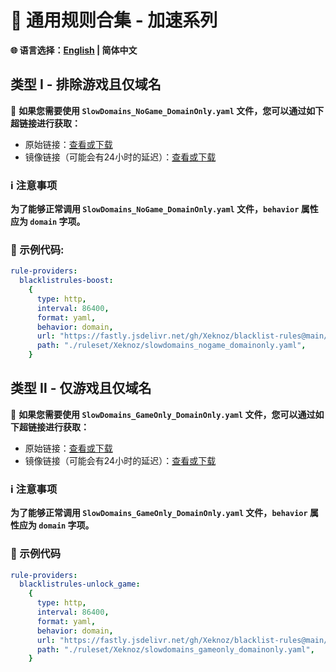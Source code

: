 # 📜 通用规则合集 - 加速系列

**🌐 语言选择：[English](README.md)  | 简体中文**

## 类型 Ⅰ - 排除游戏且仅域名

🔗 **如果您需要使用 `SlowDomains_NoGame_DomainOnly.yaml` 文件，您可以通过如下超链接进行获取：**

- 原始链接：[查看或下载](https://raw.githubusercontent.com/Xeknoz/blacklist-rules/main/Common/Boost/Clash/SlowDomains_NoGame_DomainOnly.yaml)
- 镜像链接（可能会有24小时的延迟）：[查看或下载](https://fastly.jsdelivr.net/gh/Xeknoz/blacklist-rules@main/Common/Boost/Clash/SlowDomains_NoGame_DomainOnly.yaml)

### ℹ️ 注意事项

**为了能够正常调用 `SlowDomains_NoGame_DomainOnly.yaml` 文件，`behavior` 属性应为 `domain` 字项。**

### 📝 示例代码:

```yaml
rule-providers:
  blacklistrules-boost:
    {
      type: http,
      interval: 86400,
      format: yaml,
      behavior: domain,
      url: "https://fastly.jsdelivr.net/gh/Xeknoz/blacklist-rules@main/Common/Boost/Clash/SlowDomains_NoGame_DomainOnly.yaml",
      path: "./ruleset/Xeknoz/slowdomains_nogame_domainonly.yaml",
    }
```

## 类型 Ⅱ - 仅游戏且仅域名

🔗 **如果您需要使用 `SlowDomains_GameOnly_DomainOnly.yaml` 文件，您可以通过如下超链接进行获取：**

- 原始链接：[查看或下载](https://raw.githubusercontent.com/Xeknoz/blacklist-rules/main/Common/Unlock/Clash/SlowDomains_GameOnly_DomainOnly.yaml)
- 镜像链接（可能会有24小时的延迟）：[查看或下载](https://fastly.jsdelivr.net/gh/Xeknoz/blacklist-rules@main/Common/Unlock/Clash/SlowDomains_GameOnly_DomainOnly.yaml)

### ℹ️ 注意事项

**为了能够正常调用 `SlowDomains_GameOnly_DomainOnly.yaml` 文件，`behavior` 属性应为 `domain` 字项。**

### 📝 示例代码

```yaml
rule-providers:
  blacklistrules-unlock_game:
    {
      type: http,
      interval: 86400,
      format: yaml,
      behavior: domain,
      url: "https://fastly.jsdelivr.net/gh/Xeknoz/blacklist-rules@main/Common/Boost/Clash/SlowDomains_GameOnly_DomainOnly.yaml",
      path: "./ruleset/Xeknoz/slowdomains_gameonly_domainonly.yaml",
    }
```
